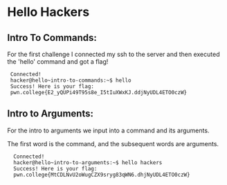 # Hello Hackers
## Intro To Commands:
For the first challenge I connected my ssh to the server and then executed the 'hello' command and got a flag!

     Connected!                                                                        
     hacker@hello~intro-to-commands:~$ hello
     Success! Here is your flag:
     pwn.college{E2_yQUPi49T95s8e_I5tIuXWxKJ.ddjNyUDL4ETO0czW}

## Intro to Arguments:
For the intro to arguments we input into a command and its arguments.

The first word is the command, and the subsequent words are arguments.

      Connected!                                                                        
      hacker@hello~intro-to-arguments:~$ hello hackers
      Success! Here is your flag:
      pwn.college{MtCDLNvU2oWugCZX9sryg83qWN6.dhjNyUDL4ETO0czW}




    
